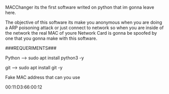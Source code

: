 MACChanger its the first software writed on python that im gonna leave here.

The objective of this software its make you anonymous when you are doing a ARP poisoning attack or just connect to network so when you are inside of the network the real MAC of youre Network Card is gonna be spoofed by one that you gonna make with this software.

###REQUERIMENTS###

Python --> sudo apt install python3 -y

git --> sudo apt install git -y 


Fake MAC address that can you use 

00:11:D3:66:00:12
